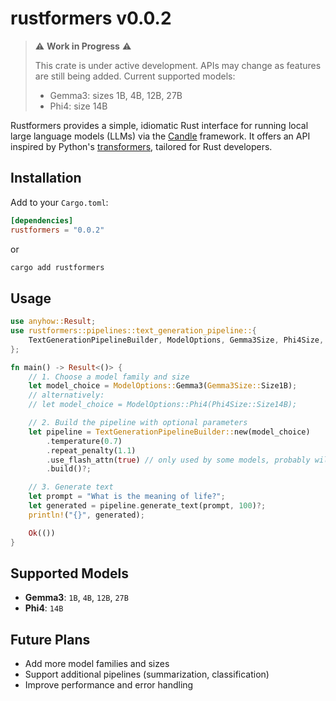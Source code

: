 # rustformers v0.0.2

> ⚠️ **Work in Progress** ⚠️
>
> This crate is under active development. APIs may change as features are still being added.
> Current supported models:
>
> - Gemma3: sizes 1B, 4B, 12B, 27B
> - Phi4: size 14B

Rustformers provides a simple, idiomatic Rust interface for running local large language models (LLMs) via the [Candle](https://github.com/huggingface/candle) framework. It offers an API inspired by Python's [transformers](https://huggingface.co/docs/transformers), tailored for Rust developers.

## Installation

Add to your `Cargo.toml`:

```toml
[dependencies]
rustformers = "0.0.2"
```

or

```cmd
cargo add rustformers
```

## Usage

```rust
use anyhow::Result;
use rustformers::pipelines::text_generation_pipeline::{
    TextGenerationPipelineBuilder, ModelOptions, Gemma3Size, Phi4Size,
};

fn main() -> Result<()> {
    // 1. Choose a model family and size
    let model_choice = ModelOptions::Gemma3(Gemma3Size::Size1B);
    // alternatively:
    // let model_choice = ModelOptions::Phi4(Phi4Size::Size14B);

    // 2. Build the pipeline with optional parameters
    let pipeline = TextGenerationPipelineBuilder::new(model_choice)
        .temperature(0.7)
        .repeat_penalty(1.1)
        .use_flash_attn(true) // only used by some models, probably will handle automatically soon
        .build()?;

    // 3. Generate text
    let prompt = "What is the meaning of life?";
    let generated = pipeline.generate_text(prompt, 100)?;
    println!("{}", generated);

    Ok(())
}
```

## Supported Models

- **Gemma3**: `1B`, `4B`, `12B`, `27B`
- **Phi4**: `14B`

## Future Plans

- Add more model families and sizes
- Support additional pipelines (summarization, classification)
- Improve performance and error handling
